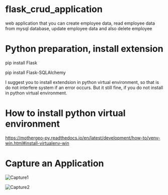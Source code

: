 # flask_crud_application
web application that you can create employee data, read employee data from mysql database, update employee data and also delete employee

# Python preparation, install extension
pip install Flask

pip install Flask-SQLAlchemy

I suggest you to install extendsion in python virtual environment, so that is do not interfere system if an error occurs.
But it still fine, if you do not install in python virtual environment.

# How to install python virtual environment
https://mothergeo-py.readthedocs.io/en/latest/development/how-to/venv-win.html#install-virtualenv-win

# Capture an Application

![Capture1](https://user-images.githubusercontent.com/1334433/116001577-a3faf380-a627-11eb-97bb-f81e75b93614.JPG)

![Capture2](https://user-images.githubusercontent.com/1334433/116001657-11a71f80-a628-11eb-9890-37e65f3e0bea.JPG)
